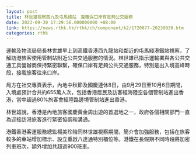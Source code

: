 ```yaml
---
layout: post
title: 林世雄視察西九及屯馬綫站　冀確保口岸有足夠公交服務
date: 2023-09-30 17:29:56.000000000 +08:00
link: https://news.rthk.hk/rthk/ch/component/k2/1720877-20230930.htm
categories: rthk
---
```


運輸及物流局局長林世雄早上到高鐵香港西九龍站和鄰近的屯馬綫港鐵站視察，了解訪港旅客使用管制站附近公共交通服務的情況。林世雄已指示運輸署與各公共交通工具營辦商保持緊密聯繫，確保口岸有足夠公共交通服務，特別是出入境高峰時段，接載旅客往來口岸。

局方在社交專頁表示，內地中秋節及國慶連休8日，由9月29日至10月6日期間，入境處預計合共約655萬人次，包括香港居民及訪客經海陸空各個管制站進出香港，當中超過80%旅客會經陸路邊境管制站進出香港。

林世雄說，香港是內地旅客國慶黃金周出遊的首選地之一，政府各個相關部門一直為迎接訪港旅客進行緊密協調和溝通。

港鐵香港客運服務總監楊美珍陪同林世雄視察期間，簡介會加強服務，包括在旅客較多的車站增加標示、設立重啟八達通特別櫃位等。港鐵在長假期不同時段將加密列車班次，額外增加共超過900班車。
